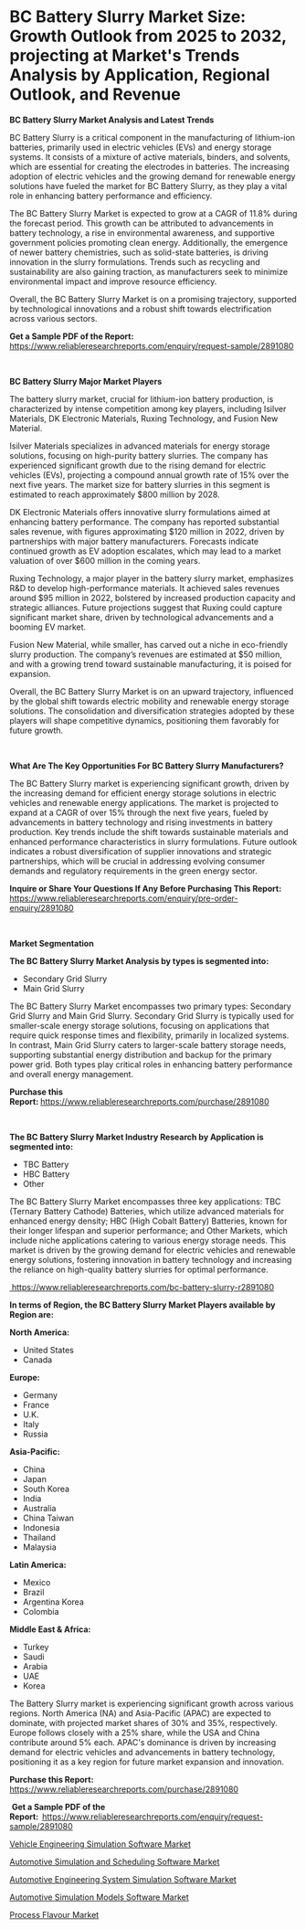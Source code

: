<p><h1>BC Battery Slurry Market Size: Growth Outlook from 2025 to 2032, projecting at Market's Trends Analysis by Application, Regional Outlook, and Revenue</h1></p><p><strong>BC Battery Slurry Market Analysis and Latest Trends</strong></p>
<p><p>BC Battery Slurry is a critical component in the manufacturing of lithium-ion batteries, primarily used in electric vehicles (EVs) and energy storage systems. It consists of a mixture of active materials, binders, and solvents, which are essential for creating the electrodes in batteries. The increasing adoption of electric vehicles and the growing demand for renewable energy solutions have fueled the market for BC Battery Slurry, as they play a vital role in enhancing battery performance and efficiency.</p><p>The BC Battery Slurry Market is expected to grow at a CAGR of 11.8% during the forecast period. This growth can be attributed to advancements in battery technology, a rise in environmental awareness, and supportive government policies promoting clean energy. Additionally, the emergence of newer battery chemistries, such as solid-state batteries, is driving innovation in the slurry formulations. Trends such as recycling and sustainability are also gaining traction, as manufacturers seek to minimize environmental impact and improve resource efficiency.</p><p>Overall, the BC Battery Slurry Market is on a promising trajectory, supported by technological innovations and a robust shift towards electrification across various sectors.</p></p>
<p><strong>Get a Sample PDF of the Report:&nbsp;</strong> <a href="https://www.reliableresearchreports.com/enquiry/request-sample/2891080?utm_campaign=117&utm_medium=2&utm_source=Github&utm_content=ia&utm_term=14032025&utm_id=bc-battery-slurry">https://www.reliableresearchreports.com/enquiry/request-sample/2891080</a></p>
<p>&nbsp;</p>
<p><strong>BC Battery Slurry Major Market Players</strong></p>
<p><p>The battery slurry market, crucial for lithium-ion battery production, is characterized by intense competition among key players, including Isilver Materials, DK Electronic Materials, Ruxing Technology, and Fusion New Material. </p><p>Isilver Materials specializes in advanced materials for energy storage solutions, focusing on high-purity battery slurries. The company has experienced significant growth due to the rising demand for electric vehicles (EVs), projecting a compound annual growth rate of 15% over the next five years. The market size for battery slurries in this segment is estimated to reach approximately $800 million by 2028.</p><p>DK Electronic Materials offers innovative slurry formulations aimed at enhancing battery performance. The company has reported substantial sales revenue, with figures approximating $120 million in 2022, driven by partnerships with major battery manufacturers. Forecasts indicate continued growth as EV adoption escalates, which may lead to a market valuation of over $600 million in the coming years.</p><p>Ruxing Technology, a major player in the battery slurry market, emphasizes R&D to develop high-performance materials. It achieved sales revenues around $95 million in 2022, bolstered by increased production capacity and strategic alliances. Future projections suggest that Ruxing could capture significant market share, driven by technological advancements and a booming EV market.</p><p>Fusion New Material, while smaller, has carved out a niche in eco-friendly slurry production. The company’s revenues are estimated at $50 million, and with a growing trend toward sustainable manufacturing, it is poised for expansion. </p><p>Overall, the BC Battery Slurry Market is on an upward trajectory, influenced by the global shift towards electric mobility and renewable energy storage solutions. The consolidation and diversification strategies adopted by these players will shape competitive dynamics, positioning them favorably for future growth.</p></p>
<p>&nbsp;</p>
<p><strong>What Are The Key Opportunities For BC Battery Slurry Manufacturers?</strong></p>
<p><p>The BC Battery Slurry market is experiencing significant growth, driven by the increasing demand for efficient energy storage solutions in electric vehicles and renewable energy applications. The market is projected to expand at a CAGR of over 15% through the next five years, fueled by advancements in battery technology and rising investments in battery production. Key trends include the shift towards sustainable materials and enhanced performance characteristics in slurry formulations. Future outlook indicates a robust diversification of supplier innovations and strategic partnerships, which will be crucial in addressing evolving consumer demands and regulatory requirements in the green energy sector.</p></p>
<p><strong>Inquire or Share Your Questions If Any Before Purchasing This Report:</strong> <a href="https://www.reliableresearchreports.com/enquiry/pre-order-enquiry/2891080?utm_campaign=117&utm_medium=2&utm_source=Github&utm_content=ia&utm_term=14032025&utm_id=bc-battery-slurry">https://www.reliableresearchreports.com/enquiry/pre-order-enquiry/2891080</a></p>
<p>&nbsp;</p>
<p><strong>Market Segmentation</strong></p>
<p><strong>The BC Battery Slurry Market Analysis by types is segmented into:</strong></p>
<p><ul><li>Secondary Grid Slurry</li><li>Main Grid Slurry</li></ul></p>
<p><p>The BC Battery Slurry Market encompasses two primary types: Secondary Grid Slurry and Main Grid Slurry. Secondary Grid Slurry is typically used for smaller-scale energy storage solutions, focusing on applications that require quick response times and flexibility, primarily in localized systems. In contrast, Main Grid Slurry caters to larger-scale battery storage needs, supporting substantial energy distribution and backup for the primary power grid. Both types play critical roles in enhancing battery performance and overall energy management.</p></p>
<p><strong>Purchase this Report:&nbsp;</strong><a href="https://www.reliableresearchreports.com/purchase/2891080?utm_campaign=117&utm_medium=2&utm_source=Github&utm_content=ia&utm_term=14032025&utm_id=bc-battery-slurry">https://www.reliableresearchreports.com/purchase/2891080</a></p>
<p>&nbsp;</p>
<p><strong>The BC Battery Slurry Market Industry Research by Application is segmented into:</strong></p>
<p><ul><li>TBC Battery</li><li>HBC Battery</li><li>Other</li></ul></p>
<p><p>The BC Battery Slurry Market encompasses three key applications: TBC (Ternary Battery Cathode) Batteries, which utilize advanced materials for enhanced energy density; HBC (High Cobalt Battery) Batteries, known for their longer lifespan and superior performance; and Other Markets, which include niche applications catering to various energy storage needs. This market is driven by the growing demand for electric vehicles and renewable energy solutions, fostering innovation in battery technology and increasing the reliance on high-quality battery slurries for optimal performance.</p></p>
<p><a href="https://www.reliableresearchreports.com/bc-battery-slurry-r2891080?utm_campaign=117&utm_medium=2&utm_source=Github&utm_content=ia&utm_term=14032025&utm_id=bc-battery-slurry">&nbsp;https://www.reliableresearchreports.com/bc-battery-slurry-r2891080</a></p>
<p><strong>In terms of Region, the BC Battery Slurry Market Players available by Region are:</strong></p>
<p>
    <p> <strong> North America: </strong>
        <ul>
            <li>United States</li>
            <li>Canada</li>
        </ul>
        </p> 
    <p> <strong> Europe: </strong>
        <ul>
            <li>Germany</li>
            <li>France</li>
            <li>U.K.</li>
            <li>Italy</li>
            <li>Russia</li>
        </ul>
        </p> 
    <p> <strong> Asia-Pacific: </strong>
        <ul>
            <li>China</li>
            <li>Japan</li>
            <li>South Korea</li>
            <li>India</li>
            <li>Australia</li>
            <li>China Taiwan</li>
            <li>Indonesia</li>
            <li>Thailand</li>
            <li>Malaysia</li>
        </ul>
        </p> 
    <p> <strong> Latin America: </strong>
        <ul>
            <li>Mexico</li>
            <li>Brazil</li>
            <li>Argentina Korea</li>
            <li>Colombia</li>
        </ul>
        </p> 
    <p> <strong> Middle East & Africa: </strong>
        <ul>
            <li>Turkey</li>
            <li>Saudi</li>
            <li>Arabia</li>
            <li>UAE</li>
            <li>Korea</li>
        </ul>
    </p>
    </p>
<p><p>The Battery Slurry market is experiencing significant growth across various regions. North America (NA) and Asia-Pacific (APAC) are expected to dominate, with projected market shares of 30% and 35%, respectively. Europe follows closely with a 25% share, while the USA and China contribute around 5% each. APAC's dominance is driven by increasing demand for electric vehicles and advancements in battery technology, positioning it as a key region for future market expansion and innovation.</p></p>
<p><strong>Purchase this Report: </strong><a href="https://www.reliableresearchreports.com/purchase/2891080?utm_campaign=117&utm_medium=2&utm_source=Github&utm_content=ia&utm_term=14032025&utm_id=bc-battery-slurry">https://www.reliableresearchreports.com/purchase/2891080</a></p>
<p>&nbsp;<strong>Get a Sample PDF of the Report:&nbsp;&nbsp;</strong><a href="https://www.reliableresearchreports.com/enquiry/request-sample/2891080?utm_campaign=117&utm_medium=2&utm_source=Github&utm_content=ia&utm_term=14032025&utm_id=bc-battery-slurry">https://www.reliableresearchreports.com/enquiry/request-sample/2891080</a></p>
<p><strong></strong></p>
<p><p><a href="https://github.com/AlisaRowe24/Market-Research-Report-List-1/blob/main/vehicle-engineering-simulation-software-market.md?utm_campaign=117&utm_medium=2&utm_source=Github&utm_content=ia&utm_term=14032025&utm_id=bc-battery-slurry">Vehicle Engineering Simulation Software Market</a></p><p><a href="https://github.com/jaquelynhasenaue8/Market-Research-Report-List-1/blob/main/automotive-simulation-and-scheduling-software-market.md?utm_campaign=117&utm_medium=2&utm_source=Github&utm_content=ia&utm_term=14032025&utm_id=bc-battery-slurry">Automotive Simulation and Scheduling Software Market</a></p><p><a href="https://github.com/arvelm4nthig/Market-Research-Report-List-1/blob/main/automotive-engineering-system-simulation-software-market.md?utm_campaign=117&utm_medium=2&utm_source=Github&utm_content=ia&utm_term=14032025&utm_id=bc-battery-slurry">Automotive Engineering System Simulation Software Market</a></p><p><a href="https://github.com/HobertDavis43/Market-Research-Report-List-1/blob/main/automotive-simulation-models-software-market.md?utm_campaign=117&utm_medium=2&utm_source=Github&utm_content=ia&utm_term=14032025&utm_id=bc-battery-slurry">Automotive Simulation Models Software Market</a></p><p><a href="https://github.com/AshikRahman991/Market-Research-Report-List-1/blob/main/process-flavour-market.md?utm_campaign=117&utm_medium=2&utm_source=Github&utm_content=ia&utm_term=14032025&utm_id=bc-battery-slurry">Process Flavour Market</a></p></p>
